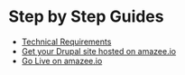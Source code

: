# Step by Step Guides

- [Technical Requirements](technical_requirements.md)
- [Get your Drupal site hosted on amazee.io](get_your_drupal_site_hosted_on_amazeeio.md)
- [Go Live on amazee.io](golive_on_amazeeio.md)
